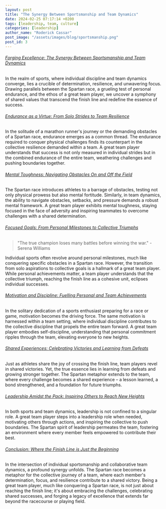 ```yaml
---
layout: post
title: "The Synergy Between Sportsmanship and Team Dynamics"
date: 2024-02-25 07:17:14 +0200
tags: [leadership, team, culture]
categories: [leadership]
author_name: "Roderick Cassar"
post_image: "/assets/images/blog/sportsmanship.png"
post_id: 3
---
```


<h6><a href="#" class="text-primary">Forging Excellence: The Synergy Between Sportsmanship and Team Dynamics</a></h6>
<p>In the realm of sports, where individual discipline and team dynamics converge, lies a crucible of determination, resilience, and unwavering focus. Drawing parallels between the Spartan race, a grueling test of personal endurance, and the ethos of a great team player, we uncover a symphony of shared values that transcend the finish line and redefine the essence of success.
</p>

<h6><a href="#" class="text-primary">Endurance as a Virtue: From Solo Strides to Team Resilience</a></h6>
<p>In the solitude of a marathon runner's journey or the demanding obstacles of a Spartan race, endurance emerges as a common thread. The endurance required to conquer physical challenges finds its counterpart in the collective resilience demanded within a team. A great team player understands that success is not only measured in individual strides but in the combined endurance of the entire team, weathering challenges and pushing boundaries together.</p>

<h6><a href="#" class="text-primary">Mental Toughness: Navigating Obstacles On and Off the Field</a></h6>
<p>The Spartan race introduces athletes to a barrage of obstacles, testing not only physical prowess but also mental fortitude. Similarly, in team dynamics, the ability to navigate obstacles, setbacks, and pressure demands a robust mental framework. A great team player exhibits mental toughness, staying focused in the face of adversity and inspiring teammates to overcome challenges with a shared determination.</p>

<h6><a href="#" class="text-primary">Focused Goals: From Personal Milestones to Collective Triumphs</a></h6>
<blockquote>
  <p>"The true champion loses many battles before winning the war." - Serena Williams</p>
</blockquote>

<p>Individual sports often revolve around personal milestones, much like conquering specific obstacles in a Spartan race. However, the transition from solo aspirations to collective goals is a hallmark of a great team player. While personal achievements matter, a team player understands that the collective triumph, reaching the finish line as a cohesive unit, eclipses individual successes.</p>

<h6><a href="#" class="text-primary">Motivation and Discipline: Fuelling Personal and Team Achievements</a></h6>
<p>
  In the solitary dedication of a sports enthusiast preparing for a race or game, motivation becomes the driving force. The same motivation is harnessed within a team setting, where individual discipline contributes to the collective discipline that propels the entire team forward. A great team player embodies self-discipline, understanding that personal commitment ripples through the team, elevating everyone to new heights.
</p>

<h6><a href="#" class="text-primary">Shared Experiences: Celebrating Victories and Learning from Defeats</a></h6>
<p>
  Just as athletes share the joy of crossing the finish line, team players revel in shared victories. Yet, the true essence lies in learning from defeats and growing stronger together. The Spartan metaphor extends to the team, where every challenge becomes a shared experience – a lesson learned, a bond strengthened, and a foundation for future triumphs.
</p>

<h6><a href="#" class="text-primary">Leadership Amidst the Pack: Inspiring Others to Reach New Heights</a></h6>
<p>
In both sports and team dynamics, leadership is not confined to a singular role. A great team player steps into a leadership role when needed, motivating others through actions, and inspiring the collective to push boundaries. The Spartan spirit of leadership permeates the team, fostering an environment where every member feels empowered to contribute their best.
</p>

<h6><a href="#" class="text-primary">Conclusion: Where the Finish Line is Just the Beginning</a></h6>
<p>
In the intersection of individual sportsmanship and collaborative team dynamics, a profound synergy unfolds. The Spartan race becomes a metaphor for the collective journey of a team, where each member's determination, focus, and resilience contribute to a shared victory. Being a great team player, much like conquering a Spartan race, is not just about reaching the finish line; it's about embracing the challenges, celebrating shared successes, and forging a legacy of excellence that extends far beyond the racecourse or playing field.
</p>

